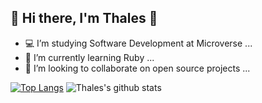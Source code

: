 

## :palm_tree: Hi there, I'm Thales :palm_tree:

<!--
**thneves/thneves** is a ✨ _special_ ✨ repository because its `README.md` (this file) appears on your GitHub profile.

-->


 - :computer: I’m studying Software Development at Microverse ...
 - :gem: I’m currently learning Ruby ...
 - :telescope: I’m looking to collaborate on open source projects ...



[![Top Langs](https://github-readme-stats.vercel.app/api/top-langs/?username=thneves&show_icons=true&theme=dracula)](https://github.com/thneves/github-readme-stats) ![Thales's github stats](https://github-readme-stats.vercel.app/api?username=thneves&show_icons=true&theme=dracula)






